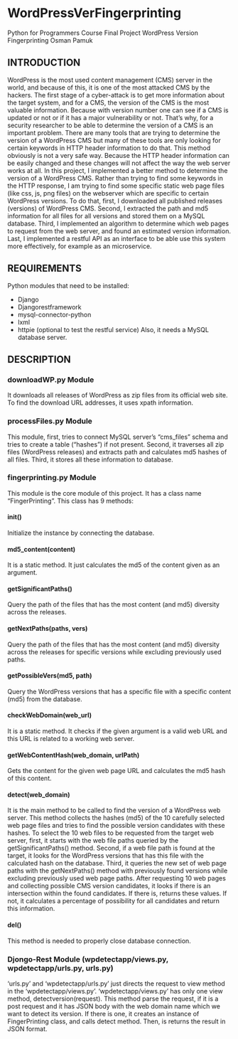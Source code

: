 # WordPressVerFingerprinting
Python for Programmers Course Final Project WordPress Version Fingerprinting
Osman Pamuk
## INTRODUCTION
WordPress is the most used content management (CMS) server in the world, and because of this, it is one of the most attacked CMS by the hackers. The first stage of a cyber-attack is to get more information about the target system, and for a CMS, the version of the CMS is the most valuable information. Because with version number one can see if a CMS is updated or not or if it has a major vulnerability or not. That’s why, for a security researcher to be able to determine the version of a CMS is an important problem. 
There are many tools that are trying to determine the version of a WordPress CMS but many of these tools are only looking for certain keywords in HTTP header information to do that. This method obviously is not a very safe way. Because the HTTP header information can be easily changed and these changes will not affect the way the web server works at all. 
In this project, I implemented a better method to determine the version of a WordPress CMS. Rather than trying to find some keywords in the HTTP response, I am trying to find some specific static web page files (like css, js, png files) on the webserver which are specific to certain WordPress versions. To do that, first, I downloaded all published releases (versions) of WordPress CMS. Second, I extracted the path and md5 information for all files for all versions and stored them on a MySQL database. Third, I implemented an algorithm to determine which web pages to request from the web server, and found an estimated version information. Last, I implemented a restful API as an interface to be able use this system more effectively, for example as an microservice.
## REQUIREMENTS
Python modules that need to be installed:
-	Django
-	Djangorestframework
-	mysql-connector-python
-	lxml
-	httpie (optional to test the restful service)
Also, it needs a MySQL database server.
## DESCRIPTION
### downloadWP.py Module
It downloads all releases of WordPress as zip files from its official web site. To find the download URL addresses, it uses xpath information.  
### processFiles.py Module
This module, first, tries to connect MySQL server’s “cms_files” schema and tries to create a table (“hashes”) if not present. Second, it traverses all zip files (WordPress releases) and extracts path and calculates md5 hashes of all files. Third, it stores all these information to database.
### fingerprinting.py Module
This module is the core module of this project. It has a class name “FingerPrinting”. This class has 9 methods:
#### __init__()
Initialize the instance by connecting the database.
#### md5_content(content)
It is a static method. It just calculates the md5 of the content given as an argument. 
#### getSignificantPaths() 
Query the path of the files that has the most content (and md5) diversity across the releases.  
#### getNextPaths(paths, vers)
Query the path of the files that has the most content (and md5) diversity across the releases for specific versions while excluding previously used paths.
#### getPossibleVers(md5, path)
Query the WordPress versions that has a specific file with a specific content (md5) from the database.
####  checkWebDomain(web_url)
It is a static method. It checks if the given argument is a valid web URL and this URL is related to a working web server.
#### getWebContentHash(web_domain, urlPath)
Gets the content for the given web page URL and calculates the md5 hash of this content. 
#### detect(web_domain)
It is the main method to be called to find the version of a WordPress web server. This method collects the hashes (md5) of the 10 carefully selected web page files and tries to find the possible version candidates with these hashes. 
To select the 10 web files to be requested from the target web server, first, it starts with the web file paths queried by the getSignificantPaths() method. Second, if a web file path is found at the target, it looks for the WordPress versions that has this file with the calculated hash on the database. Third, it queries the new set of web page paths with the getNextPaths() method with previously found versions while excluding previously used web page paths. 
After requesting 10 web pages and collecting possible CMS version candidates, it looks if there is an intersection within the found candidates. If there is, returns these values. If not, it calculates a percentage of possibility for all candidates and return this information. 
#### __del__()
This method is needed to properly close database connection.

### Djongo-Rest Module (wpdetectapp/views.py, wpdetectapp/urls.py, urls.py)
‘urls.py’ and ‘wpdetectapp/urls.py’ just directs the request to view method in the ‘wpdetectapp/views.py’. ‘wpdetectapp/views.py’ has only one view method, detectversion(request). This method parse the request, if it is a post request and it has JSON body with the web domain name which we want to detect its version. If there is one, it creates an instance of FingerPrinting class, and calls detect method. Then, is returns the result in JSON format.
